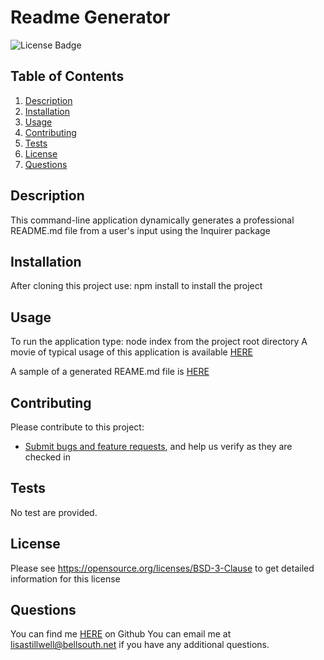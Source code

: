 # Readme Generator
![License Badge](https://shields.io/badge/license-BSD-green)
## Table of Contents
1. [Description](#description)
2. [Installation](#installation)
3. [Usage](#usage)
4. [Contributing](#contributing)
5. [Tests](#tests)
6. [License](#license)
7. [Questions](#questions)

## Description
This command-line application dynamically generates a professional README.md file from a user's input using the Inquirer package
## Installation
After cloning this project use: npm install to install the project
## Usage
To run the application type: node index from the project root directory
A movie of typical usage of this application is available [HERE](https:/github.com/lstillwe/)

A sample of a generated REAME.md file is [HERE](https://github.com/lstillwe/readme-generator/blob/develop/generated_README.md)
## Contributing
Please contribute to this project:

* [Submit bugs and feature requests](https://github.com/lstillwe/readme-generator/issues), and help us verify as they are checked in
## Tests
No test are provided.
## License
Please see https://opensource.org/licenses/BSD-3-Clause to get detailed information for this license

## Questions
You can find me [HERE](https://github.com/lstillwe) on Github
You can email me at lisastillwell@bellsouth.net if you have any additional questions.
